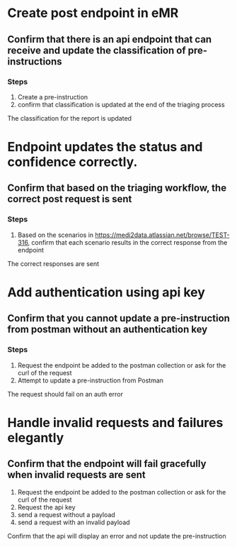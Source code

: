 # Create post endpoint in eMR
## Confirm that there is an api endpoint that can receive and update the classification of pre-instructions
### Steps
1. Create a pre-instruction 
2. confirm that classification is updated at the end of the triaging process

The classification for the report is updated

# Endpoint updates the status and confidence correctly.
## Confirm that based on the triaging workflow, the correct post request is sent

### Steps
1. Based on the scenarios in https://medi2data.atlassian.net/browse/TEST-316, confirm that each scenario results in the correct response from the endpoint

The correct responses are sent
# Add authentication using api key

## Confirm that you cannot update a pre-instruction from postman without an authentication key
### Steps
1. Request the endpoint be added to the postman collection or ask for the curl of the request 
2. Attempt to update a pre-instruction from Postman 

The request should fail on an auth error


# Handle invalid requests and failures elegantly
## Confirm that the endpoint will fail gracefully when invalid requests are sent
1. Request the endpoint be added to the postman collection or ask for the curl of the request 
2. Request the api key
3. send a request without a payload
4. send a request with an invalid payload

Confirm that the api will display an error and not update the pre-instruction